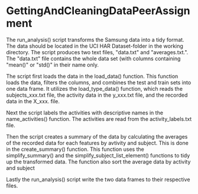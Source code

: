 GettingAndCleaningDataPeerAssignment
====================================

The run\_analysis() script transforms the Samsung data into a tidy format. The data should be located in the UCI HAR Dataset-folder in the working directory. The script produces two text files, "data.txt" and "averages.txt.". The "data.txt" file contains the whole data set (with columns containing "mean()" or "std()"  in their name only. 

The script first loads the data in the load\_data() function. This function loads the data, filters the columns, and combines the test and train sets into one data frame. It utilizes the load\_type_data() function, which reads the subjects\_xxx.txt file, the activity data in the y\_xxx.txt file, and the recorded data in the X\_xxx. file. 

Next the script labels the activities with descriptive names in the name\_activities() function. The activities are read from the activity\_labels.txt file. 

Then the script creates a summary of the data by calculating the averages of the recorded data for each features by avtivity and subject. This is done in the create\_summary() function. This function uses the simplify\_summary() and the simplify\_subject\_list\_element() functions to tidy up the transformed data. The function also sort the average data by activity and subject

Lastly the run\_analysis() script write the two data frames to their respective files. 

